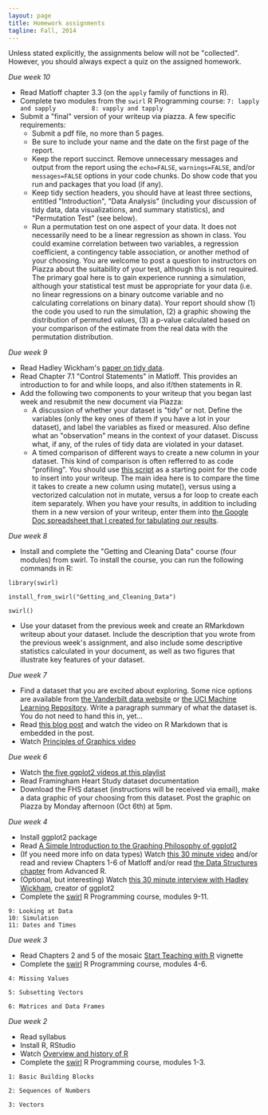 ```yaml
---
layout: page
title: Homework assignments
tagline: Fall, 2014
---
```




Unless stated explicitly, the assignments below will not be "collected". However, you should always expect a quiz on the assigned homework. 

<!-- Please select a blog entry that you'd like to present (briefly) on Wednesday, October 8th.  These should be from 2013 or later and relate to statistics, data science, or R. See http://simplystatistics.org, http://www.statsblogs.com, http://r-bloggers.com, http://fivethirtyeight.com, or http://www.statschat.org.nz for examples. Please submit your choice on Moodle by midnight on Monday.  The presentations will be no more than 90 seconds long and should provide a brief summary of the entry, why you found it interesting, and what question you have after reading it. -->

_Due week 10_

* Read Matloff chapter 3.3 (on the `apply` family of functions in R).
* Complete two modules from the `swirl` R Programming course:
```7: lapply and sapply          8: vapply and tapply```
* Submit a "final" version of your writeup via piazza. A few specific requirements:
   + Submit a pdf file, no more than 5 pages.
   + Be sure to include your name and the date on the first page of the report.
   + Keep the report succinct. Remove unnecessary messages and output from the report using the `echo=FALSE`, `warnings=FALSE`, and/or `messages=FALSE` options in your code chunks. Do show code that you run and packages that you load (if any).
   + Keep tidy section headers, you should have at least three sections, entitled "Introduction", "Data Analysis" (including your discussion of tidy data, data visualizations, and summary statistics), and "Permutation Test" (see below).
   + Run a permutation test on one aspect of your data. It does not necessarily need to be a linear regression as shown in class. You could examine correlation between two variables, a regression coefficient, a contingency table association, or another method of your choosing. You are welcome to post a question to instructors on Piazza about the suitability of your test, although this is not required. The primary goal here is to gain experience running a simulation, although your statistical test must be appropriate for your data (i.e. no linear regressions on a binary outcome variable and no calculating correlations on binary data). Your report should show (1) the code you used to run the simulation, (2) a graphic showing the distribution of permuted values, (3) a p-value calculated based on your comparison of the estimate from the real data with the permutation distribution.




_Due week 9_

* Read Hadley Wickham's [paper on tidy data](http://vita.had.co.nz/papers/tidy-data.pdf).
* Read Chapter 7.1 "Control Statements" in Matloff. This provides an introduction to for and while loops, and also if/then statements in R.
* Add the following two components to your writeup that you began last week and resubmit the new document via Piazza:
    + A discussion of whether your dataset is "tidy" or not. Define the variables (only the key ones of them if you have a lot in your dataset), and label the variables as fixed or measured. Also define what an "observation" means in the context of your dataset. Discuss what, if any, of the rules of tidy data are violated in your dataset.
    + A timed comparison of different ways to create a new column in your dataset. This kind of comparison is often refferred to as code "profiling". You should use [this script](../scripts/new-column-script.R) as a starting point for the code to insert into your writeup. The main idea here is to compare the time it takes to create a new column using mutate(), versus using a vectorized calculation not in mutate, versus a for loop to create each item separately. When you have your results, in addition to including them in a new version of your writeup, enter them into [the Google Doc spreadsheet that I created for tabulating our results](https://docs.google.com/a/umass.edu/spreadsheets/d/1BDyPuKewUkkQerROXruCY3tKXqxz5YNizHcsvF_7bgI/edit?usp=sharing).

_Due week 8_

* Install and complete the "Getting and Cleaning Data" course (four modules) from swirl. To install the course, you can run the following commands in R:

```
library(swirl) 
```

```
install_from_swirl("Getting_and_Cleaning_Data") 
```

```
swirl()
```

* Use your dataset from the previous week and create an RMarkdown writeup about your dataset. Include the description that you wrote from the previous week's assignment, and also include some descriptive statistics calculated in your document, as well as two figures that illustrate key features of your dataset.


_Due week 7_

* Find a dataset that you are excited about exploring. Some nice options are available from [the Vanderbilt data website](http://biostat.mc.vanderbilt.edu/wiki/Main/DataSets) or [the UCI Machine Learning Repository](http://archive.ics.uci.edu/ml/). Write a paragraph summary of what the dataset is. You do not need to hand this in, yet...
* Read [this blog post](http://blog.rstudio.org/2014/06/18/r-markdown-v2/) and watch the video on R Markdown that is embedded in the post.
* Watch [Principles of Graphics video](https://www.youtube.com/watch?v=6lOvA_y7p7w)

_Due week 6_

* Watch [the five ggplot2 videos at this playlist](https://www.youtube.com/playlist?list=PLjTlxb-wKvXPhZ7tQwlROtFjorSj9tUyZ)
* Read Framingham Heart Study dataset documentation
* Download the FHS dataset (instructions will be received via email), make a data graphic of your choosing from this dataset. Post the graphic on Piazza by Monday afternoon (Oct 6th) at 5pm.

_Due week 4_

* Install ggplot2 package
* Read [A Simple Introduction to the Graphing Philosophy of ggplot2](http://tomhopper.me/2014/03/28/a-simple-introduction-to-the-graphing-philosophy-of-ggplot2/)
* (If you need more info on data types) Watch [this 30 minute video](https://www.youtube.com/watch?v=5AQM-yUX9zg&index=6&list=PLjTlxb-wKvXNSDfcKPFH2gzHGyjpeCZmJ) and/or read and review Chapters 1-6 of Matloff and/or read [the Data Structures chapter](http://adv-r.had.co.nz/Data-structures.html) from Advanced R. 
* (Optional, but interesting) Watch [this 30 minute interview with Hadley Wickham](https://www.youtube.com/watch?v=JxwxefRAu70), creator of ggplot2
* Complete the [swirl](http://swirlstats.com/students.html) R Programming course, modules 9-11.
```
9: Looking at Data           
10: Simulation                
11: Dates and Times 
```

_Due week 3_

* Read Chapters 2 and 5 of the mosaic [Start Teaching with R](http://cran.r-project.org/web/packages/mosaic/vignettes/V2StartTeaching.pdf) vignette
* Complete the [swirl](http://swirlstats.com/students.html) R Programming course, modules 4-6.

```
4: Missing Values
```

```
5: Subsetting Vectors
```

```
6: Matrices and Data Frames
```

_Due week 2_

* Read syllabus
* Install R, RStudio
* Watch [Overview and history of R](https://www.youtube.com/watch?v=kzxHxFHW6hs)
* Complete the [swirl](http://swirlstats.com/students.html) R Programming course, modules 1-3.

```
1: Basic Building Blocks
```

```
2: Sequences of Numbers
```

```
3: Vectors
```


